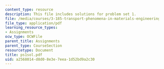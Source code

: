 ```yaml
---
content_type: resource
description: This file includes solutions for problem set 1.
file: /media/courses/3-185-transport-phenomena-in-materials-engineering-fall-2003/a2568014d8d08e3e7eea1d52bd9a2c30_ps1sol.pdf
file_type: application/pdf
learning_resource_types:
- Assignments
ocw_type: OCWFile
parent_title: Assignments
parent_type: CourseSection
resourcetype: Document
title: ps1sol.pdf
uid: a2568014-d8d0-8e3e-7eea-1d52bd9a2c30
---
```

